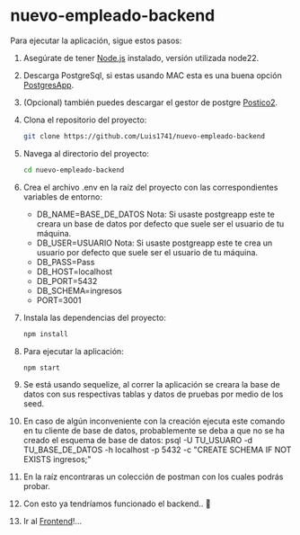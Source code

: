# nuevo-empleado-backend

Para ejecutar la aplicación, sigue estos pasos:

1. Asegúrate de tener [Node.js](https://nodejs.org/) instalado, versión utilizada node22.

2. Descarga PostgreSql, si estas usando MAC esta es una buena opción [PostgresApp](https://postgresapp.com/).

3. (Opcional) también puedes descargar el gestor de postgre [Postico2](https://eggerapps.at/postico2/).

4. Clona el repositorio del proyecto:
    ```bash
    git clone https://github.com/Luis1741/nuevo-empleado-backend
    ```
5. Navega al directorio del proyecto:
    ```bash
    cd nuevo-empleado-backend
    ```
6. Crea el archivo .env en la raíz del proyecto con las correspondientes variables de entorno:
    * DB_NAME=BASE_DE_DATOS Nota: Si usaste postgreapp este te creara un base de datos por defecto que suele ser el usuario de tu máquina.
    * DB_USER=USUARIO Nota: Si usaste postgreapp este te crea un usuario por defecto que suele ser el usuario de tu máquina.
    * DB_PASS=Pass
    * DB_HOST=localhost
    * DB_PORT=5432
    * DB_SCHEMA=ingresos
    * PORT=3001    

7. Instala las dependencias del proyecto:
    ```bash
    npm install
    ```

8. Para ejecutar la aplicación:
    ```bash
    npm start
    ```

9. Se está usando sequelize, al correr la aplicación se creara la base de datos con sus respectivas tablas y datos de pruebas por medio de los seed.

10. En caso de algún inconveniente con la creación ejecuta este comando en tu cliente de base  de datos, probablemente se deba a que no se ha creado el  esquema de base de datos: psql -U TU_USUARO -d TU_BASE_DE_DATOS -h localhost -p 5432 -c "CREATE SCHEMA IF NOT EXISTS ingresos;"  

11. En la raíz encontraras un colección de postman con los cuales podrás probar.

12. Con esto ya tendríamos funcionado el backend.. 🚀

13. Ir al [Frontend](https://github.com/Luis1741/nuevo-empleado-frontend)!... 
